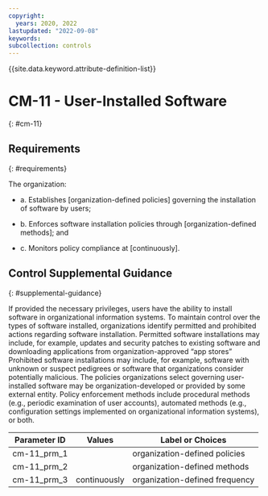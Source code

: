 ```yaml
---
copyright:
  years: 2020, 2022
lastupdated: "2022-09-08"
keywords: 
subcollection: controls
---
```


{{site.data.keyword.attribute-definition-list}}

# CM-11 - User-Installed Software
{: #cm-11}

## Requirements
{: #requirements}

The organization:

- a. Establishes [organization-defined policies] governing the installation of software by users;

- b. Enforces software installation policies through [organization-defined methods]; and

- c. Monitors policy compliance at [continuously].

## Control Supplemental Guidance
{: #supplemental-guidance}

If provided the necessary privileges, users have the ability to install software in organizational information systems. To maintain control over the types of software installed, organizations identify permitted and prohibited actions regarding software installation. Permitted software installations may include, for example, updates and security patches to existing software and downloading applications from organization-approved “app stores” Prohibited software installations may include, for example, software with unknown or suspect pedigrees or software that organizations consider potentially malicious. The policies organizations select governing user-installed software may be organization-developed or provided by some external entity. Policy enforcement methods include procedural methods (e.g., periodic examination of user accounts), automated methods (e.g., configuration settings implemented on organizational information systems), or both.

| Parameter ID | Values | Label or Choices |
|---|---|---|
| cm-11_prm_1 |  | organization-defined policies |
| cm-11_prm_2 |  | organization-defined methods |
| cm-11_prm_3 | continuously | organization-defined frequency |


